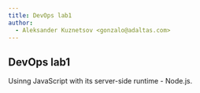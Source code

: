 ```yaml
---
title: DevOps lab1
author:
  - Aleksander Kuznetsov <gonzalo@adaltas.com>
---
```


## DevOps lab1

Usinng JavaScript with its server-side runtime - Node.js.
